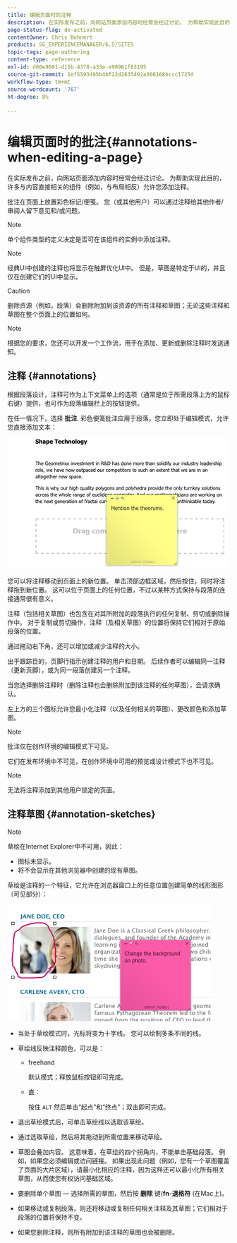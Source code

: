 ```yaml
---
title: 编辑页面时的注释
description: 在实际发布之前，向网站页面添加内容时经常会经过讨论。 为帮助实现此目的，许多与内容直接相关的组件允许您添加注释。
page-status-flag: de-activated
contentOwner: Chris Bohnert
products: SG_EXPERIENCEMANAGER/6.5/SITES
topic-tags: page-authoring
content-type: reference
exl-id: d60e9601-d15b-4378-a33e-e90961f63195
source-git-commit: 1ef5593495b4bf22d2635492a360168bccc1725d
workflow-type: tm+mt
source-wordcount: '767'
ht-degree: 8%

---
```


# 编辑页面时的批注{#annotations-when-editing-a-page}

在实际发布之前，向网站页面添加内容时经常会经过讨论。 为帮助实现此目的，许多与内容直接相关的组件（例如，与布局相反）允许您添加注释。

批注在页面上放置彩色标记/便笺。 您（或其他用户）可以通过注释给其他作者/审阅人留下意见和/或问题。

>[!NOTE]
>
>单个组件类型的定义决定是否可在该组件的实例中添加注释。

>[!NOTE]
>
>经典UI中创建的注释也将显示在触屏优化UI中。 但是，草图是特定于UI的，并且仅在创建它们的UI中显示。

>[!CAUTION]
>
>删除资源（例如，段落）会删除附加到该资源的所有注释和草图；无论这些注释和草图在整个页面上的位置如何。

>[!NOTE]
>
>根据您的要求，您还可以开发一个工作流，用于在添加、更新或删除注释时发送通知。

## 注释 {#annotations}

根据段落设计，注释可作为上下文菜单上的选项（通常是位于所需段落上方的鼠标右键）提供，也可作为段落编辑栏上的按钮提供。

在任一情况下，选择 **批注**. 彩色便笺批注应用于段落，您立即处于编辑模式，允许您直接添加文本：

![chlimage_1-137](assets/chlimage_1-137.png)

您可以将注释移动到页面上的新位置。 单击顶部边框区域，然后按住，同时将注释拖到新位置。 这可以位于页面上的任何位置，不过以某种方式保持与段落的连接通常很有意义。

注释（包括相关草图）也包含在对其所附加的段落执行的任何复制、剪切或删除操作中。 对于复制或剪切操作，注释（及相关草图）的位置将保持它们相对于原始段落的位置。

通过拖动右下角，还可以增加或减少注释的大小。

出于跟踪目的，页脚行指示创建注释的用户和日期。 后续作者可以编辑同一注释（更新页脚），或为同一段落创建另一个注释。

当您选择删除注释时（删除注释也会删除附加到该注释的任何草图），会请求确认。

左上方的三个图标允许您最小化注释（以及任何相关的草图）、更改颜色和添加草图。

>[!NOTE]
>
>批注仅在创作环境的编辑模式下可见。
>
>它们在发布环境中不可见，在创作环境中可用的预览或设计模式下也不可见。

>[!NOTE]
>
>无法将注释添加到其他用户锁定的页面。

## 注释草图 {#annotation-sketches}

>[!NOTE]
>
>草绘在Internet Explorer中不可用，因此：
>
>* 图标未显示。
>* 将不会显示在其他浏览器中创建的现有草图。
>

草绘是注释的一个特征，它允许在浏览器窗口上的任意位置创建简单的线形图形（可见部分）：

![chlimage_1-138](assets/chlimage_1-138.png)

* 当处于草绘模式时，光标将变为十字线。 您可以绘制多条不同的线。
* 草绘线反映注释颜色，可以是：

   * freehand

     默认模式；释放鼠标按钮即可完成。

   * 直：

     按住 `ALT` 然后单击“起点”和“终点”；双击即可完成。

* 退出草绘模式后，可单击草绘线以选取该草绘。
* 通过选取草绘，然后将其拖动到所需位置来移动草绘。
* 草图会叠加内容。 这意味着，在草绘的四个拐角内，不能单击基础段落。 例如，如果您必须编辑或访问链接。 如果出现此问题（例如，您有一个草图覆盖了页面的大片区域），请最小化相应的注释，因为这样还可以最小化所有相关草图，从而使您有权访问基础区域。
* 要删除单个草图 — 选择所需的草图，然后按 **删除** 键(**fn**-**退格符** (在Mac上)。

* 如果移动或复制段落，则还将移动或复制任何相关注释及其草图；它们相对于段落的位置将保持不变。
* 如果您删除注释，则所有附加到该注释的草图也会被删除。
